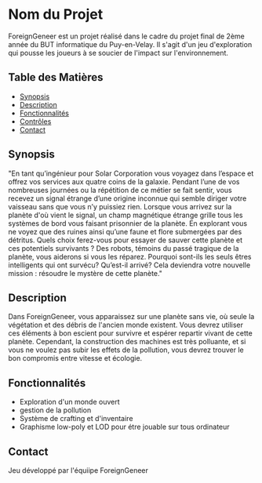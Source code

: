 # Nom du Projet

ForeignGeneer est un projet réalisé dans le cadre du projet final de 2ème année du BUT informatique du Puy-en-Velay. 
Il s'agit d'un jeu d'exploration qui pousse les joueurs à se soucier de l'impact sur l'environnement.

## Table des Matières

- [Synopsis](#synopsis)
- [Description](#description)
- [Fonctionnalités](#fonctionnalités)
- [Contrôles](#contrôles)
- [Contact](#contact)


## Synopsis
"En tant qu’ingénieur pour Solar Corporation vous voyagez dans l’espace et offrez vos services aux quatre coins de la galaxie. 
    Pendant l’une de vos nombreuses journées ou la répétition de ce métier se fait sentir, vous recevez un signal étrange 
    d’une origine inconnue qui semble diriger votre vaisseau sans que vous n’y puissiez rien. Lorsque vous arrivez sur la planète 
    d'où vient le signal, un champ magnétique étrange grille tous les systèmes de bord vous faisant prisonnier de la planète. 
    En explorant vous ne voyez que des ruines ainsi qu’une faune et flore submergées par des détritus. Quels choix ferez-vous 
    pour essayer de sauver cette planète et ces potentiels survivants ? Des robots, témoins du passé tragique de la planète, vous 
    aiderons si vous les réparez. Pourquoi sont-ils les seuls êtres intelligents qui ont survécu? Qu’est-il arrivé? Cela deviendra 
    votre nouvelle mission : résoudre le mystère de cette planète."

## Description
Dans ForeignGeneer, vous apparaissez sur une planète sans vie, où seule la végétation et des débris de l'ancien monde existent. Vous devrez utiliser ces éléments à 
bon escient pour survivre et espérer repartir vivant de cette planète. 
Cependant, la construction des machines est très polluante, et si vous ne voulez pas subir les effets de la pollution, vous devrez trouver le bon compromis entre vitesse et écologie.

## Fonctionnalités

- Exploration d'un monde ouvert
- gestion de la pollution
- Système de crafting et d'inventaire
- Graphisme low-poly et LOD pour étre jouable sur tous ordinateur


## Contact
Jeu développé par l'équiipe ForeignGeneer
  
